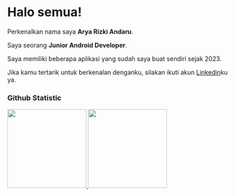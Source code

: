 # Halo semua! 

Perkenalkan nama saya **Arya Rizki Andaru**.<br>

Saya seorang **Junior Android Developer**.<br>

Saya memiliki beberapa aplikasi yang sudah saya buat sendiri sejak 2023.<br>

Jika kamu tertarik untuk berkenalan denganku, silakan ikuti akun [Linkedin](https://www.linkedin.com/in/aryarizkiandaru/)ku ya.

### Github Statistic
<p align="left">
<a href="https://github.com/xryar">
  <img height="180em" src="https://github-readme-stats-eight-theta.vercel.app/api?username=xryar&show_icons=true&theme=algolia&include_all_commits=true&count_private=true"/>
  <img height="180em" src="https://github-readme-stats-eight-theta.vercel.app/api/top-langs/?username=xryar&layout=compact&layout=compact&theme=algolia"/>
</a>
</p>
